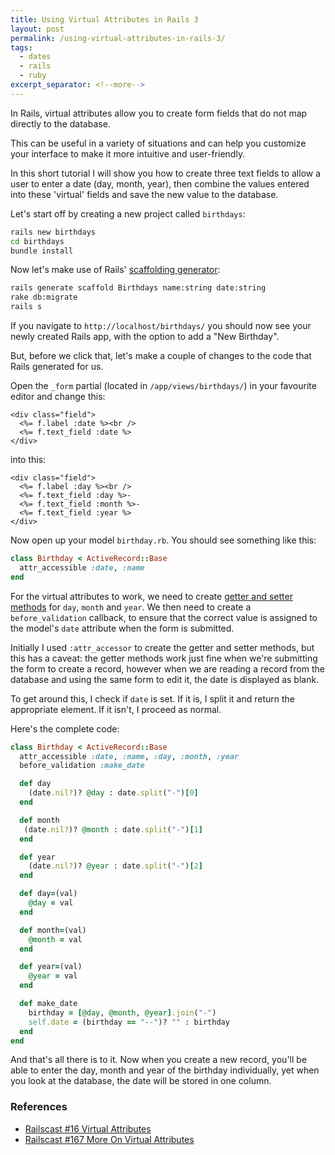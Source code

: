 ```yaml
---
title: Using Virtual Attributes in Rails 3
layout: post
permalink: /using-virtual-attributes-in-rails-3/
tags:
  - dates
  - rails
  - ruby
excerpt_separator: <!--more-->
---
```


In Rails, virtual attributes allow you to create form fields that do not map directly to the database.

This can be useful in a variety of situations and can help you customize your interface to make it more intuitive and user-friendly.

In this short tutorial I will show you how to create three text fields to allow a user to enter a date (day, month, year), then combine the values entered into these 'virtual' fields and save the new value to the database.

<!--more-->

Let's start off by creating a new project called `birthdays`:

```sh
rails new birthdays
cd birthdays
bundle install
```

Now let's make use of Rails' [scaffolding generator](http://guides.rubyonrails.org/v3.2.13/getting_started.html#getting-up-and-running-quickly-with-scaffolding "Getting Up and Running Quickly with Scaffolding"):

```sh
rails generate scaffold Birthdays name:string date:string
rake db:migrate
rails s
```

If you navigate to `http://localhost/birthdays/` you should now see your newly created Rails app, with the option to add a "New Birthday".

But, before we click that, let's make a couple of changes to the code that Rails generated for us.

Open the `_form` partial (located in `/app/views/birthdays/`) in your favourite editor and change this:

```erb
<div class="field">
  <%= f.label :date %><br />
  <%= f.text_field :date %>
</div>
```

into this:

```erb
<div class="field">
  <%= f.label :day %><br />
  <%= f.text_field :day %>-
  <%= f.text_field :month %>-
  <%= f.text_field :year %>
</div>
```

Now open up your model `birthday.rb`. You should see something like this:

```ruby
class Birthday < ActiveRecord::Base
  attr_accessible :date, :name
end
```

For the virtual attributes to work, we need to create [getter and setter methods](http://en.wikipedia.org/wiki/Accessor "Mutator method") for `day`, `month` and `year`. We then need to create a `before_validation` callback, to ensure that the correct value is assigned to the model's `date` attribute when the form is submitted.

Initially I used `:attr_accessor` to create the getter and setter methods, but this has a caveat: the getter methods work just fine when we're submitting the form to create a record, however when we are reading a record from the database and using the same form to edit it, the date is displayed as blank.

To get around this, I check if `date` is set. If it is, I split it and return the appropriate element. If it isn't, I proceed as normal.

Here's the complete code:

```rb
class Birthday < ActiveRecord::Base
  attr_accessible :date, :name, :day, :month, :year
  before_validation :make_date

  def day
    (date.nil?)? @day : date.split("-")[0]
  end

  def month
   (date.nil?)? @month : date.split("-")[1]
  end

  def year
    (date.nil?)? @year : date.split("-")[2]
  end

  def day=(val)
    @day = val
  end

  def month=(val)
    @month = val
  end

  def year=(val)
    @year = val
  end

  def make_date
    birthday = [@day, @month, @year].join("-")
    self.date = (birthday == "--")? "" : birthday
  end
end
```

And that's all there is to it. Now when you create a new record, you'll be able to enter the day, month and year of the birthday individually, yet when you look at the database, the date will be stored in one column.

### References

- [Railscast #16 Virtual Attributes](http://railscasts.com/episodes/16-virtual-attributes "Keep your controllers clean and forms flexible by adding virtual attributes to your model.")
- [Railscast #167 More On Virtual Attributes](http://railscasts.com/episodes/167-more-on-virtual-attributes "Use a virtual attribute to implement a simple tagging feature.")
